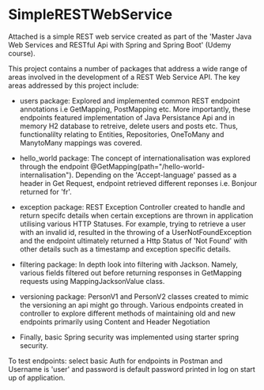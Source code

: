 # SimpleRESTWebService

Attached is a simple REST web service created as part of the 'Master Java Web Services and RESTful Api with Spring and Spring Boot' (Udemy course).

This project contains a number of packages that address a wide range of areas involved in the development of a REST Web Service API. The key areas addressed by this project include:

- users package:  Explored and implemented common REST endpoint annotations i.e GetMapping, PostMapping etc. More importantly,  these endpoints featured implementation of Java Persistance Api and in memory H2 database to retreive, delete users and posts etc. Thus, functionalilty relating to  Entities, Repositories, OneToMany and ManytoMany mappings was covered. 

- hello_world package: The concept of internationalisation was explored through the endpoint @GetMapping(path="/hello-world-internalisation"). Depending on the 'Accept-language' passed as a header in Get Request, endpoint retrieved different reponses i.e. Bonjour returned for 'fr'. 

- exception package: REST Exception Controller created to handle and return specifc details when certain exceptions are thrown in application utilising various HTTP Statuses. For example, trying to retrieve a user with an invalid id, resulted in the throwing of a UserNotFoundException and the endpoint ultimately returned a Http Status of 'Not Found' with other details such as a timestamp and exception specific details. 

- filtering package: In depth look into filtering with Jackson. Namely, various fields filtered out before returning responses in GetMapping requests using MappingJacksonValue class. 

- versioning package: PersonV1 and PersonV2 classes created to mimic the versioning an api might go through. Various endpoints created in controller to explore different methods of maintaining old and new endpoints primarily using Content and Header Negotiation 

- Finally, basic Spring security was implemented using starter spring security. 

To test endpoints: select basic Auth for endpoints in Postman and Username is 'user' and password is default password printed in log on start up of application. 
